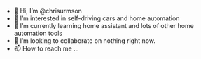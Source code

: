 - 👋 Hi, I’m @chrisurmson
- 👀 I’m interested in self-driving cars and home automation
- 🌱 I’m currently learning home assistant and lots of other home automation tools
- 💞️ I’m looking to collaborate on nothing right now.
- 📫 How to reach me ...

<!---
chrisurmson/chrisurmson is a ✨ special ✨ repository because its `README.md` (this file) appears on your GitHub profile.
You can click the Preview link to take a look at your changes.
--->
